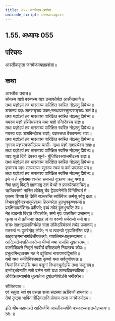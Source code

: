 ```yaml
---  
title: ०५५ जनमेजय-प्रशंसा
unicode_script: devanagari
---  
```


## 1.55. अध्यायः 055

## परिचयः

आस्तीककृता जनमेजययज्ञप्रशंसा॥  

## कथा

आस्तीक उवाच॥  
सोमस्य यज्ञो वरुणस्य यज्ञः प्रजापतेर्यज्ञ आसीत्प्रयागे॥  
तथा यज्ञोऽयं तव भारताग्र्य पारिक्षित स्वस्ति नोऽस्तु प्रियेभ्यः॥  
शक्रस्य यज्ञः शतसङ्ख्य उक्त;स्तथापरस्तुल्यसङ्ख्यः शतं वै॥  
तथा यज्ञोऽयं तव भारताग्र्य पारिक्षित स्वस्ति नोऽस्तु प्रियेभ्यः॥  
यमस्य यज्ञो हरिमेधसश्च यथा यज्ञो रन्तिदेवस्य राज्ञः॥  
तथा यज्ञोऽयं तव भारताग्र्य पारिक्षित स्वस्ति नोऽस्तु प्रियेभ्यः॥  
गयस्य यज्ञः शशबिन्दोश्च राज्ञो; यज्ञस्तथा वैश्रवणस्य राज्ञः॥  
तथा यज्ञोऽयं तव भारताग्र्य पारिक्षित स्वस्ति नोऽस्तु प्रियेभ्यः॥  
नृगस्य यज्ञस्त्वजमीढस्य चासी\- द्यथा यज्ञो दाशरथेश्च राज्ञः॥  
तथा यज्ञोऽयं तव भारताग्र्य पारिक्षित स्वस्ति नोऽस्तु प्रियेभ्यः॥  
यज्ञः श्रुतो दिवि देवस्य सूनो\- र्युधिष्ठिरस्याजमीढस्य राज्ञः॥  
तथा यज्ञोऽयं तव भारताग्र्य पारिक्षित स्वस्ति नोऽस्तु प्रियेभ्यः॥  
कृष्णस्य यज्ञः सत्यवत्याः सुतस्य स्वयं च कर्म प्रचकार यत्र॥  
तथा यज्ञोऽयं तव भारताग्र्य पारिक्षित स्वस्ति नोऽस्तु प्रियेभ्यः॥  
इमे च ते सूर्यसमानवर्चसः समासते वृत्रहणः क्रतुं यथा॥  
नैषां ज्ञातुं विद्यते ज्ञानमद्य दत्तं येभ्यो न प्रणश्येत्कदाचित्॥  
ऋत्विक्समो नास्ति लोकेषु चैव द्वैपायनेनेति विनिश्चितं मे॥  
एतस्य शिष्या हि क्षितिं सञ्चरन्ति सर्वर्त्विजः कर्मसु स्वेषु दक्षाः॥  
विभावसुश्चित्रभानुर्महात्मा हिरण्यरेता हुतभुक्कृष्णवर्त्मा॥  
प्रदक्षिणावर्तशिखः प्रदीप्तो; हव्यं तवेदं हुतभुग्वष्टि देवः॥  
नेह त्वदन्यो विद्यते जीवलोके; समो नृपः पालयिता प्रजानाम्॥  
धृत्या च ते प्रतीमनाः सदाहं त्वं वा वरुणो धर्मराजो यमो वा॥  
शक्रः साक्षाद्वज्रपाणिर्यथेह त्राता लोकेऽस्मिंस्त्वं तथेह प्रजानाम्॥  
मतस्त्वं नः पुरुषेन्द्रेह लोके; न च त्वदन्यो गृहपतिरस्ति यज्ञे॥  
खट्वाङ्गनाभागदिलीपकल्पो; ययातिमान्धातृसमप्रभावः॥  
आदित्यतेजःप्रतिमानतेजा भीष्मो यथा राजसि सुव्रतस्त्वम्॥  
वाल्मीकिवत्ते निभृतं स्ववीर्यं वसिष्ठवत्ते नियतश्च कोपः॥  
प्रभुत्वमिन्द्रत्वसमं मतं मे द्युतिश्च नारायणवद्विभाति॥  
यमो यथा धर्मविनिश्चयज्ञः कृष्णो यथा सर्वगुणोपपन्नः॥  
श्रियां निवासोऽसि यथा वसूनां निधानभूतोऽसि तथा क्रतूनाम्॥  
दम्भोद्भवेनासि समो बलेन रामो यथा शस्त्रविदस्त्रविच्च॥  
और्वत्रिताभ्यामसि तुल्यतेजा दुष्प्रेक्षणीयोऽसि भगीरथेन॥  

सौतिरुवाच॥  
एवं स्तुताः सर्व एव प्रसन्ना राजा सदस्या ऋत्विजो हव्यवाहः॥  
तेषां दृष्ट्वा भावितानीङ्गितानि प्रोवाच राजा जनमेजयोऽथ॥  

इति श्रीमन्महाभारते आदिपर्वणि आस्तीकपर्वणि पञ्चपञ्चाशत्तमोऽध्यायः॥  
55 ॥  

